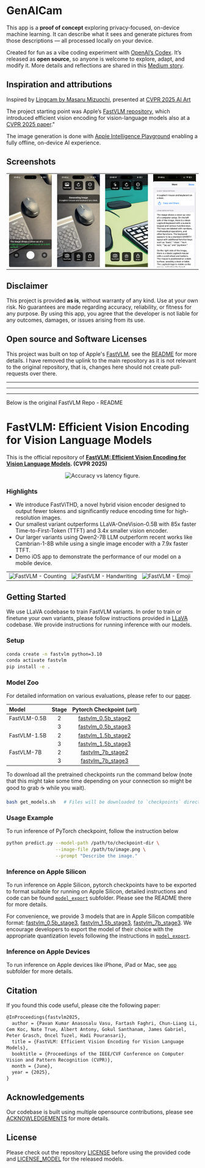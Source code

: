 # GenAICam

This app is a **proof of concept** exploring privacy-focused, on-device machine learning. It can describe what it sees and generate pictures from those descriptions — all processed locally on your device.


Created for fun as a vibe coding experiment with [OpenAI’s Codex](https://openai.com/codex/). It’s released as **open source**, so anyone is welcome to explore, adapt, and modify it. More details and reflections are shared in this [Medium story](https://medium.com/placeholder-link).

## Inspiration and attributions

Inspired by [Lingcam by Masaru Mizuochi](https://lingcam.mizumasa.net/), presented at [CVPR 2025 AI Art](https://thecvf-art.com/project/lingcam/)
                    

The project starting point was Apple’s [FastVLM repository](https://github.com/apple/ml-fastvlm), which introduced efficient vision encoding for vision-language models also at a [CVPR 2025 paper](https://openaccess.thecvf.com/content/CVPR2025/html/Vasu_FastVLM_Efficient_Vision_Encoding_for_Vision_Language_Models_CVPR_2025_paper.html)."

The image generation is done with [Apple Intelligence Playground](https://developer.apple.com/machine-learning/apple-intelligence-playground/) enabling a fully offline, on-device AI experience.

## Screenshots

<table>
    <tr>
        <td><img src="docs/GAC1.PNG" alt="GenAICam - Photo taking and live descriptions" figcaption="Photo taking and live descriptions"></td>
        <td><img src="docs/GAC2.PNG" alt="GenAICam - Generating photo with short description" figcaption="Generating photo with short description"></td>
        <td><img src="docs/GAC3.PNG" alt="GenAICam - Generated photo" figcaption="Generated photo"></td>
        <td><img src="docs/GAC4.PNG" alt="GenAICam - More screen with short and long description" figcaption="More screen with short and long description"></td>
    </tr>
</table>

## Disclaimer

This project is provided **as is**, without warranty of any kind. Use at your own risk. No guarantees are made regarding accuracy, reliability, or fitness for any purpose. By using this app, you agree that the developer is not liable for any outcomes, damages, or issues arising from its use.

## Open source and Software Licenses

This project was built on top of Apple's [FastVLM](https://github.com/apple/ml-fastvlm), see the [README](https://github.com/apple/ml-fastvlm/blob/main/README.md) for more details. I have removed the uplink to the main repository as it is not relevant to the original repository, that is, changes here should not create pull-requests over there.



---
*** 
___

Below is the original FastVLM Repo - README



# FastVLM: Efficient Vision Encoding for Vision Language Models

This is the official repository of
**[FastVLM: Efficient Vision Encoding for Vision Language Models](https://www.arxiv.org/abs/2412.13303). (CVPR 2025)**

[//]: # (![FastViTHD Performance]&#40;docs/acc_vs_latency_qwen-2.png&#41;)
<p align="center">
<img src="docs/acc_vs_latency_qwen-2.png" alt="Accuracy vs latency figure." width="400"/>
</p>

### Highlights
* We introduce FastViTHD, a novel hybrid vision encoder designed to output fewer tokens and significantly reduce encoding time for high-resolution images.  
* Our smallest variant outperforms LLaVA-OneVision-0.5B with 85x faster Time-to-First-Token (TTFT) and 3.4x smaller vision encoder.
* Our larger variants using Qwen2-7B LLM outperform recent works like Cambrian-1-8B while using a single image encoder with a 7.9x faster TTFT.
* Demo iOS app to demonstrate the performance of our model on a mobile device.

<table>
<tr>
    <td><img src="docs/fastvlm-counting.gif" alt="FastVLM - Counting"></td>
    <td><img src="docs/fastvlm-handwriting.gif" alt="FastVLM - Handwriting"></td>
    <td><img src="docs/fastvlm-emoji.gif" alt="FastVLM - Emoji"></td>
</tr>
</table>

## Getting Started
We use LLaVA codebase to train FastVLM variants. In order to train or finetune your own variants, 
please follow instructions provided in [LLaVA](https://github.com/haotian-liu/LLaVA) codebase. 
We provide instructions for running inference with our models.   

### Setup
```bash
conda create -n fastvlm python=3.10
conda activate fastvlm
pip install -e .
```

### Model Zoo
For detailed information on various evaluations, please refer to our [paper](https://www.arxiv.org/abs/2412.13303).

| Model        | Stage |                                            Pytorch Checkpoint (url)                                             |
|:-------------|:-----:|:---------------------------------------------------------------------------------------------------------------:|
| FastVLM-0.5B |   2   | [fastvlm_0.5b_stage2](https://ml-site.cdn-apple.com/datasets/fastvlm/llava-fastvithd_0.5b_stage2.zip) |
|              |   3   | [fastvlm_0.5b_stage3](https://ml-site.cdn-apple.com/datasets/fastvlm/llava-fastvithd_0.5b_stage3.zip) |
| FastVLM-1.5B |   2   | [fastvlm_1.5b_stage2](https://ml-site.cdn-apple.com/datasets/fastvlm/llava-fastvithd_1.5b_stage2.zip) |
|              |   3   | [fastvlm_1.5b_stage3](https://ml-site.cdn-apple.com/datasets/fastvlm/llava-fastvithd_1.5b_stage3.zip)  |
| FastVLM-7B   |   2   | [fastvlm_7b_stage2](https://ml-site.cdn-apple.com/datasets/fastvlm/llava-fastvithd_7b_stage2.zip)  |
|              |   3   | [fastvlm_7b_stage3](https://ml-site.cdn-apple.com/datasets/fastvlm/llava-fastvithd_7b_stage3.zip)  |

To download all the pretrained checkpoints run the command below (note that this might take some time depending on your connection so might be good to grab ☕️ while you wait).

```bash
bash get_models.sh   # Files will be downloaded to `checkpoints` directory.
```

### Usage Example
To run inference of PyTorch checkpoint, follow the instruction below
```bash
python predict.py --model-path /path/to/checkpoint-dir \
                  --image-file /path/to/image.png \
                  --prompt "Describe the image."
```

### Inference on Apple Silicon
To run inference on Apple Silicon, pytorch checkpoints have to be exported to format 
suitable for running on Apple Silicon, detailed instructions and code can be found [`model_export`](model_export/) subfolder.
Please see the README there for more details.

For convenience, we provide 3 models that are in Apple Silicon compatible format: [fastvlm_0.5b_stage3](https://ml-site.cdn-apple.com/datasets/fastvlm/llava-fastvithd_0.5b_stage3_llm.fp16.zip), 
[fastvlm_1.5b_stage3](https://ml-site.cdn-apple.com/datasets/fastvlm/llava-fastvithd_1.5b_stage3_llm.int8.zip), 
[fastvlm_7b_stage3](https://ml-site.cdn-apple.com/datasets/fastvlm/llava-fastvithd_7b_stage3_llm.int4.zip). 
We encourage developers to export the model of their choice with the appropriate quantization levels following 
the instructions in [`model_export`](model_export/).

### Inference on Apple Devices
To run inference on Apple devices like iPhone, iPad or Mac, see [`app`](app/) subfolder for more details.

## Citation
If you found this code useful, please cite the following paper:
```
@InProceedings{fastvlm2025,
  author = {Pavan Kumar Anasosalu Vasu, Fartash Faghri, Chun-Liang Li, Cem Koc, Nate True, Albert Antony, Gokul Santhanam, James Gabriel, Peter Grasch, Oncel Tuzel, Hadi Pouransari},
  title = {FastVLM: Efficient Vision Encoding for Vision Language Models},
  booktitle = {Proceedings of the IEEE/CVF Conference on Computer Vision and Pattern Recognition (CVPR)},
  month = {June},
  year = {2025},
}
```

## Acknowledgements
Our codebase is built using multiple opensource contributions, please see [ACKNOWLEDGEMENTS](ACKNOWLEDGEMENTS) for more details. 

## License
Please check out the repository [LICENSE](LICENSE) before using the provided code and
[LICENSE_MODEL](LICENSE_MODEL) for the released models.
